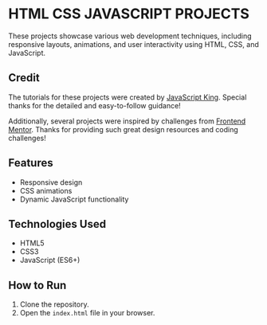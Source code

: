 # HTML CSS JAVASCRIPT PROJECTS
These projects showcase various web development techniques, including responsive layouts, animations, and user interactivity using HTML, CSS, and JavaScript.

## Credit
The tutorials for these projects were created by [JavaScript King](https://www.youtube.com/@JavaScriptKing). Special thanks for the detailed and easy-to-follow guidance!

Additionally, several projects were inspired by challenges from [Frontend Mentor](https://www.frontendmentor.io/). Thanks for providing such great design resources and coding challenges!

## Features
- Responsive design
- CSS animations
- Dynamic JavaScript functionality

## Technologies Used
- HTML5
- CSS3
- JavaScript (ES6+)

## How to Run
1. Clone the repository.
2. Open the `index.html` file in your browser.
